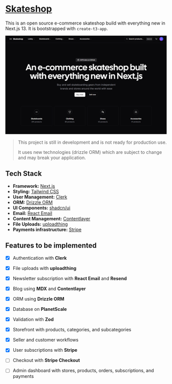# [Skateshop](https://skateshop.sadmn.com/)

This is an open source e-commerce skateshop build with everything new in Next.js 13. It is bootstrapped with `create-t3-app`.

[![Skateshop](./public/images/screenshot.png)](https://skateshop.sadmn.com/)

> This project is still in development and is not ready for production use.
>
> It uses new technologies (drizzle ORM) which are subject to change and may break your application.

## Tech Stack

- **Framework:** [Next.js](https://nextjs.org)
- **Styling:** [Tailwind CSS](https://tailwindcss.com)
- **User Management:** [Clerk](https://clerk.com)
- **ORM:** [Drizzle ORM](https://orm.drizzle.team)
- **UI Components:** [shadcn/ui](https://ui.shadcn.com)
- **Email:** [React Email](https://react.email)
- **Content Management:** [Contentlayer](https://www.contentlayer.dev)
- **File Uploads:** [uploadthing](https://uploadthing.com)
- **Payments infrastructure:** [Stripe](https://stripe.com)

## Features to be implemented

- [x] Authentication with **Clerk**
- [x] File uploads with **uploadthing**
- [x] Newsletter subscription with **React Email** and **Resend**
- [x] Blog using **MDX** and **Contentlayer**
- [x] ORM using **Drizzle ORM**
- [x] Database on **PlanetScale**
- [x] Validation with **Zod**
- [x] Storefront with products, categories, and subcategories
- [x] Seller and customer workflows
- [x] User subscriptions with **Stripe**
- [ ] Checkout with **Stripe Checkout**
- [ ] Admin dashboard with stores, products, orders, subscriptions, and payments

